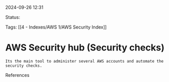 2024-09-26 12:31

Status:


Tags:
[[4 - Indexes/AWS 1/AWS Security Index]]

# AWS Security hub (Security checks)

	Its the main tool to administer several AWS accounts and automate the security checks.


References 